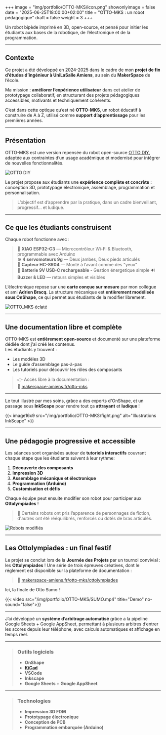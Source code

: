 +++
image = "img/portfolio/OTTO-MKS/icon.png"
showonlyimage = false
date = "2025-06-25T18:00:00+02:00"
title = "OTTO-MKS : un robot pédagogique"
draft = false
weight = 3
+++

Un robot bipède imprimé en 3D, open-source, et pensé pour initier les étudiants aux bases de la robotique, de l’électronique et de la programmation.

<!--more-->

---

## Contexte

Ce projet a été développé en 2024-2025 dans le cadre de mon **projet de fin d’études d’ingénieur à UniLaSalle Amiens**, au sein du **MakerSpace** de l’école.  

Ma mission : **améliorer l’expérience utilisateur** dans cet atelier de prototypage collaboratif, en structurant des projets pédagogiques accessibles, motivants et techniquement cohérents.

C’est dans cette optique qu’est né **OTTO-MKS**, un robot éducatif à construire de A à Z, utilisé comme **support d’apprentissage** pour les premières années.  

---

## Présentation

OTTO-MKS est une version repensée du robot open-source [OTTO DIY](https://www.ottodiy.com/), adaptée aux contraintes d’un usage académique et modernisé pour intégrer de nouvelles fonctionnalités.  

![OTTO DIY](/img/portfolio/OTTO-MKS/Otto-MKS.jpg)

Le projet propose aux étudiants une **expérience complète et concrète** : conception 3D, prototypage électronique, assemblage, programmation et personnalisation.

> L’objectif est d’apprendre par la pratique, dans un cadre bienveillant, progressif… et ludique.

---

## Ce que les étudiants construisent

Chaque robot fonctionne avec :

> 🧠 **XIAO ESP32-C3** — Microcontrôleur Wi-Fi & Bluetooth, programmable avec Arduino  
> ⚙️ **4 servomoteurs 9g** — Deux jambes, Deux pieds articulés  
> 👀 **Capteur HC-SR04** — Monté à l’avant comme des "yeux"  
> 🔋 **Batterie 9V USB-C rechargeable** - Gestion énergetique simple
> 🔊 **Buzzer & LED** — retours simples et visibles

L’électronique repose sur une **carte conçue sur mesure** par mon collègue et ami **Adrien Bracq**.
La structure mécanique est **entièrement modélisée sous OnShape**, ce qui permet aux étudiants de la modifier librement.

![OTTO_MKS éclaté](/img/portfolio/OTTO-MKS/Otto-MKS-Exploded.png)

---

## Une documentation libre et complète

OTTO-MKS est **entièrement open-source** et documenté sur une plateforme dédiée dont j'ai créé les contenus.  
Les étudiants y trouvent :

- Les modèles 3D
- Le guide d’assemblage pas-à-pas
- Les tutoriels pour découvrir les rôles des composants 

> 👉 Accès libre à la documentation :  
> 🔗 [makerspace-amiens.fr/otto-mks](https://makerspace-amiens.fr/otto-mks/)

---

Le tout illustré par mes soins, grâce a des exports d'OnShape, et un passage sous **InkScape** pour rendre tout ça **attrayant** et **ludique** !

{{< image16x9 src="/img/portfolio/OTTO-MKS/fight.png" alt="Illustrations InkScape" >}}


---

## Une pédagogie progressive et accessible

Les séances sont organisées autour de **tutoriels interactifs** couvrant chaque étape que les étudiants suivent à leur rythme:

1. **Découverte des composants**
2. **Impression 3D**
3. **Assemblage mécanique et électronique**
4. **Programmation (Arduino)**
5. **Customisation et défis**

Chaque équipe peut ensuite modifier son robot pour participer aux **Ottolympiades** !

> 🎨 Certains robots ont pris l’apparence de personnages de fiction, d'autres ont été rééquilibrés, renforcés ou dotés de bras articulés.

![Robots modifiés](/img/portfolio/OTTO-MKS/Otto-MKS-Mods.png)

---

## Les Ottolympiades : un final festif

Le projet se conclut lors de la **Journée des Projets** par un tournoi convivial : les **Ottolympiades** !
Une série de trois épreuves créatives, dont le réglement est disponible sur la plateforme de documentation :  

> 🔗 [makerspace-amiens.fr/otto-mks/ottolympiades](https://makerspace-amiens.fr/otto-mks/ottolympiades)  

Ici, la finale de Otto Sumo !

{{< video src="/img/portfolio/OTTO-MKS/SUMO.mp4" title="Demo" no-sound="false">}}

---

J’ai développé un **système d’arbitrage automatisé** grâce a la pipeline Google Sheets + Google AppSheet, permettant à plusieurs arbitres d’entrer les scores depuis leur téléphone, avec calculs automatiques et affichage en temps réel.



---

>### Outils logiciels
>
>- **OnShape**
>- **[KiCad](https://www.kicad.org)** 
>- **VSCode**
>- **Inkscape**
>- **Google Sheets + Google AppSheet**

---

>### Technologies
>
>- **Impression 3D FDM**
>- **Prototypage électronique**
>- **Conception de PCB**
>- **Programmation embarquée (Arduino)** 
